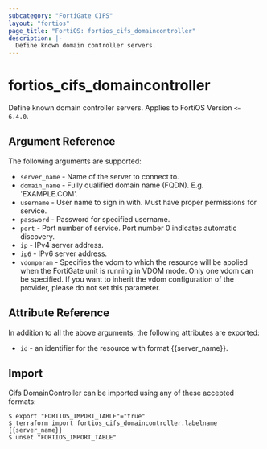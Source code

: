 ```yaml
---
subcategory: "FortiGate CIFS"
layout: "fortios"
page_title: "FortiOS: fortios_cifs_domaincontroller"
description: |-
  Define known domain controller servers.
---
```


# fortios_cifs_domaincontroller
Define known domain controller servers. Applies to FortiOS Version `<= 6.4.0`.

## Argument Reference

The following arguments are supported:

* `server_name` - Name of the server to connect to.
* `domain_name` - Fully qualified domain name (FQDN). E.g. 'EXAMPLE.COM'.
* `username` - User name to sign in with. Must have proper permissions for service.
* `password` - Password for specified username.
* `port` - Port number of service. Port number 0 indicates automatic discovery.
* `ip` - IPv4 server address.
* `ip6` - IPv6 server address.
* `vdomparam` - Specifies the vdom to which the resource will be applied when the FortiGate unit is running in VDOM mode. Only one vdom can be specified. If you want to inherit the vdom configuration of the provider, please do not set this parameter.


## Attribute Reference

In addition to all the above arguments, the following attributes are exported:
* `id` - an identifier for the resource with format {{server_name}}.

## Import

Cifs DomainController can be imported using any of these accepted formats:
```
$ export "FORTIOS_IMPORT_TABLE"="true"
$ terraform import fortios_cifs_domaincontroller.labelname {{server_name}}
$ unset "FORTIOS_IMPORT_TABLE"
```
